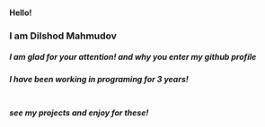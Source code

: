 <h4>Hello!</h4>
<h3>I am Dilshod Mahmudov</h3>
<h5>I am glad for your attention! and why you enter my github profile</h5>
<h5>I have been working in programing for 3 years!</h5>

<div style="display: flex;">
 
  
  
  
</div>
<h5>see my projects and enjoy for these!</h5>


<!--
**DilshodMahmudov0156/DilshodMahmudov0156** is a ✨ _special_ ✨ repository because its `README.md` (this file) appears on your GitHub profile.  
  <img src="https://cdn-icons-png.flaticon.com/512/25/25231.png" alt="GitHub icon" style="width: 100px; height: auto;"/>
  <img src="https://static-00.iconduck.com/assets.00/webpack-plain-icon-1847x2048-7e4fofoe.png" alt="Webpack icon" style="width: 100px; height: auto;"/>
  <img src="https://avatars.githubusercontent.com/u/2918581?v=4" alt="Bootstrap icon" style="width: 100px; height: auto;"/>
   <img src="https://cdn.freebiesupply.com/logos/large/2x/react-1-logo-png-transparent.png" alt="React-JS icon" style="width: 100px; height: auto;"/><h4>I work with this technologies</h4>
  <img src="https://static-00.iconduck.com/assets.00/webpack-plain-icon-1847x2048-7e4fofoe.png" alt="Webpack icon" style="width: 100px; height: auto;"/>
  <img src="https://avatars.githubusercontent.com/u/2918581?v=4" alt="Bootstrap icon" style="width: 100px; height: auto;"/>


<img src="https://media4.giphy.com/media/O1zckCYfJm17YUtLwW/giphy.gif?cid=6c09b952evh1eslwx0flipjs5pmxlp3wupg2ho42onc9speg&ep=v1_stickers_related&rid=giphy.gif&ct=s" alt="hand-wave icon" style="width: 100px; height: auto;"/>

<img src="https://cdn-icons-png.flaticon.com/512/25/25231.png" alt="Bootstrap icon" style="width: 100px; height: auto;"/>
<img src="https://media4.giphy.com/media/O1zckCYfJm17YUtLwW/giphy.gif?cid=6c09b952evh1eslwx0flipjs5pmxlp3wupg2ho42onc9speg&ep=v1_stickers_related&rid=giphy.gif&ct=s" alt="Bootstrap icon" style="width: 100px; height: auto;"/>
Here are some ideas to get you started:

### Hi there 👋
- 🔭 I’m currently working on ...
- 🌱 I’m currently learning ...
- 👯 I’m looking to collaborate on ...
- 🤔 I’m looking for help with ...
- 💬 Ask me about ...
- 📫 How to reach me: ...
- 😄 Pronouns: ...
- ⚡ Fun fact: ...
-->
